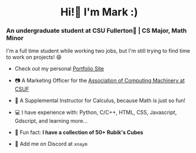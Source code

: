 <h1 align="center">Hi!👋 I'm Mark :)</h1>
<h3 align="left">An undergraduate student at CSU Fullerton🐘 | CS Major, Math Minor</h3>
<p>I'm a full time student while working two jobs, but I'm still trying to find time to work on projects! 😄<p>

- Check out my personal [Portfolio Site](https://www.markg.dev/)

- 📷 A Marketing Officer for the [Association of Computing Machinery at CSUF](https://acmcsuf.com/)

- 📐 A Supplemental Instructor for Calculus, because Math is just so fun!

- 💻 I have experience with: Python, C/C++, HTML, CSS, Javascript, Gdscript, and learning more...

- 💯 Fun fact: **I have a collection of 50+ Rubik's Cubes**

- 🤙 Add me on Discord at `xnaym`
